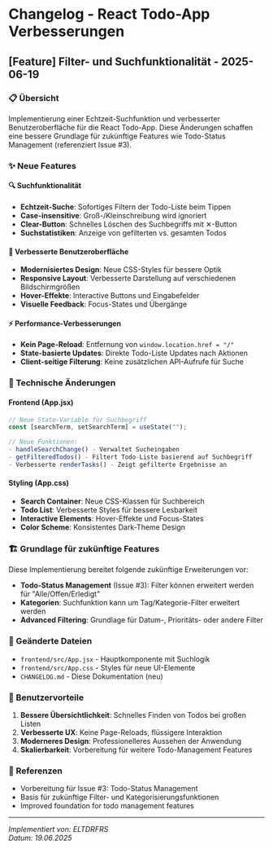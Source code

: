 # Changelog - React Todo-App Verbesserungen

## [Feature] Filter- und Suchfunktionalität - 2025-06-19

### 📋 Übersicht
Implementierung einer Echtzeit-Suchfunktion und verbesserter Benutzeroberfläche für die React Todo-App. Diese Änderungen schaffen eine bessere Grundlage für zukünftige Features wie Todo-Status Management (referenziert Issue #3).

### ✨ Neue Features

#### 🔍 Suchfunktionalität
- **Echtzeit-Suche**: Sofortiges Filtern der Todo-Liste beim Tippen
- **Case-insensitive**: Groß-/Kleinschreibung wird ignoriert
- **Clear-Button**: Schnelles Löschen des Suchbegriffs mit ✕-Button
- **Suchstatistiken**: Anzeige von gefilterten vs. gesamten Todos

#### 🎨 Verbesserte Benutzeroberfläche
- **Modernisiertes Design**: Neue CSS-Styles für bessere Optik
- **Responsive Layout**: Verbesserte Darstellung auf verschiedenen Bildschirmgrößen
- **Hover-Effekte**: Interactive Buttons und Eingabefelder
- **Visuelle Feedback**: Focus-States und Übergänge

#### ⚡ Performance-Verbesserungen
- **Kein Page-Reload**: Entfernung von `window.location.href = "/"` 
- **State-basierte Updates**: Direkte Todo-Liste Updates nach Aktionen
- **Client-seitige Filterung**: Keine zusätzlichen API-Aufrufe für Suche

### 🔧 Technische Änderungen

#### Frontend (App.jsx)
```javascript
// Neue State-Variable für Suchbegriff
const [searchTerm, setSearchTerm] = useState("");

// Neue Funktionen:
- handleSearchChange() - Verwaltet Sucheingaben
- getFilteredTodos() - Filtert Todo-Liste basierend auf Suchbegriff
- Verbesserte renderTasks() - Zeigt gefilterte Ergebnisse an
```

#### Styling (App.css)
- **Search Container**: Neue CSS-Klassen für Suchbereich
- **Todo List**: Verbesserte Styles für bessere Lesbarkeit
- **Interactive Elements**: Hover-Effekte und Focus-States
- **Color Scheme**: Konsistentes Dark-Theme Design

### 🏗️ Grundlage für zukünftige Features

Diese Implementierung bereitet folgende zukünftige Erweiterungen vor:
- **Todo-Status Management** (Issue #3): Filter können erweitert werden für "Alle/Offen/Erledigt"
- **Kategorien**: Suchfunktion kann um Tag/Kategorie-Filter erweitert werden
- **Advanced Filtering**: Grundlage für Datum-, Prioritäts- oder andere Filter

### 📁 Geänderte Dateien
- `frontend/src/App.jsx` - Hauptkomponente mit Suchlogik
- `frontend/src/App.css` - Styles für neue UI-Elemente
- `CHANGELOG.md` - Diese Dokumentation (neu)

### 🎯 Benutzervorteile
1. **Bessere Übersichtlichkeit**: Schnelles Finden von Todos bei großen Listen
2. **Verbesserte UX**: Keine Page-Reloads, flüssigere Interaktion
3. **Moderneres Design**: Professionelleres Aussehen der Anwendung
4. **Skalierbarkeit**: Vorbereitung für weitere Todo-Management Features

### 🔗 Referenzen
- Vorbereitung für Issue #3: Todo-Status Management
- Basis für zukünftige Filter- und Kategorisierungsfunktionen
- Improved foundation for todo management features

---
*Implementiert von: ELTDRFRS*  
*Datum: 19.06.2025*
